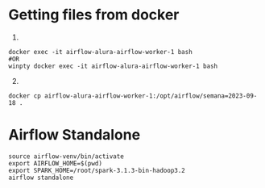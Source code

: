 # Getting files from docker

1.
```shell
docker exec -it airflow-alura-airflow-worker-1 bash
#OR
winpty docker exec -it airflow-alura-airflow-worker-1 bash
```

2.
```shell
docker cp airflow-alura-airflow-worker-1:/opt/airflow/semana=2023-09-18 .
```

# Airflow Standalone
```shell
source airflow-venv/bin/activate
export AIRFLOW_HOME=$(pwd)
export SPARK_HOME=/root/spark-3.1.3-bin-hadoop3.2
airflow standalone
```